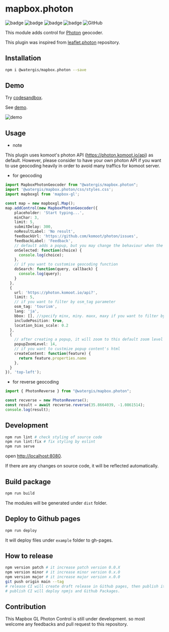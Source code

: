 # mapbox.photon

![badge](https://github.com/watergis/mapbox.photon/workflows/build/badge.svg)
![badge](https://github.com/watergis/mapbox.photon/workflows/deploy%20gh-pages/badge.svg)
![badge](https://github.com/watergis/mapbox.photon/workflows/Release%20Draft/badge.svg)
![badge](https://github.com/watergis/mapbox.photon/workflows/Node.js%20Package/badge.svg)
![GitHub](https://img.shields.io/github/license/watergis/mapbox.photon)

This module adds control for [Photon](https://github.com/komoot/photon) geocoder.

This plugin was inspired from [leaflet.photon](https://github.com/komoot/leaflet.photon) repository.

## Installation

```bash
npm i @watergis/mapbox.photon --save
```

## Demo

Try [codesandbox](https://codesandbox.io/s/mapboxphoton-xzmyv).

See [demo](https://watergis.github.io/mapbox.photon/#12/-1.08551/35.87063).

![demo](./demo.gif)

## Usage

- note

This plugin uses komoot's photon API (https://photon.komoot.io/api) as default. However, please consider to have your own photon API if you want to use geocoding heavily in order to avoid many traffics for komoot server.

- for geocoding

```ts
import MapboxPhotonGeocoder from "@watergis/mapbox.photon";
import '@watergis/mapbox.photon/css/styles.css';
import mapboxgl from 'mapbox-gl';

const map = new mapboxgl.Map();
map.addControl(new MapboxPhotonGeocoder({
    placeholder: 'Start typing...',
    minChar: 3,
    limit: 5,
    submitDelay: 300,
    noResultLabel: 'No result',
    feedbackUrl: 'https://github.com/komoot/photon/issues',
    feedbackLabel: 'Feedback',
    // default adds a popup, but you may change the behaviour when the POI was selected.
    onSelected: function(choice) {
      console.log(choice);
    },
    // if you want to customise geocoding function
    doSearch: function(query, callback) {
      console.log(query);
    }
  },
  {
    url: 'https://photon.komoot.io/api?',
    limit: 5,
    // if you want to filter by osm_tag parameter
    osm_tag: 'tourism',
    lang: 'ja',
    bbox: [], //specify minx, miny. maxx, maxy if you want to filter by particular area
    includePosition: true,
    location_bias_scale: 0.2
  },
  {
    // after creating a popup, it will zoom to this default zoom level
    popupZoomLevel: 14,
    // if you want to custmize popup content's html
    createContent: function(feature) {
      return feature.properties.name
    },
  }
}), 'top-left');
```

- for reverse geocoding

```ts
import { PhotonReverse } from "@watergis/mapbox.photon";

const recverse = new PhotonReverse();
const result = await recverse.reverse(35.8664039, -1.0861514);
console.log(result);
```

## Development

```bash
npm run lint # check styling of source code
npm run lint:fix # fix styling by eslint
npm run serve
```

open [http://localhost:8080](http://localhost:8080).

If there are any changes on source code, it will be reflected automatically.

## Build package

```bash
npm run build
```

The modules will be generated under `dist` folder.

## Deploy to Github pages

```bash
npm run deploy
```

It will deploy files under `example` folder to gh-pages.

## How to release

```zsh
npm version patch # it increase patch version 0.0.X
npm version minor # it increase minor version 0.x.0
npm version major # it increase major version x.0.0
git push origin main --tag
# release CI will create draft release in Github pages, then publish it if it is ready.
# publish CI will deploy npmjs and Github Packages.
```

## Contribution

This Mapbox GL Photon Control is still under development. so most welcome any feedbacks and pull request to this repository.

